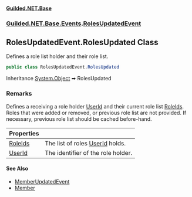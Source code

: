 
#### [Guilded.NET.Base](Guilded_NET_Base 'Guilded_NET_Base')
### [Guilded.NET.Base.Events](Guilded_NET_Base#Guilded_NET_Base_Events 'Guilded.NET.Base.Events').[RolesUpdatedEvent](RolesUpdatedEvent 'Guilded.NET.Base.Events.RolesUpdatedEvent')
## RolesUpdatedEvent.RolesUpdated Class
Defines a role list holder and their role list.  
```csharp
public class RolesUpdatedEvent.RolesUpdated
```

Inheritance [System.Object](https://docs.microsoft.com/en-us/dotnet/api/System.Object 'System.Object') &#x27A1; RolesUpdated  
### Remarks
Defines a receiving a role holder [UserId](RolesUpdatedEvent_RolesUpdated_UserId 'Guilded.NET.Base.Events.RolesUpdatedEvent.RolesUpdated.UserId') and their current role list [RoleIds](RolesUpdatedEvent_RolesUpdated_RoleIds 'Guilded.NET.Base.Events.RolesUpdatedEvent.RolesUpdated.RoleIds'). Roles that were added or removed, or previous role list are not provided. If necessary, previous role list should be cached before-hand.

| Properties | |
| :--- | :--- |
| [RoleIds](RolesUpdatedEvent_RolesUpdated_RoleIds 'Guilded.NET.Base.Events.RolesUpdatedEvent.RolesUpdated.RoleIds') | The list of roles [UserId](RolesUpdatedEvent_RolesUpdated_UserId 'Guilded.NET.Base.Events.RolesUpdatedEvent.RolesUpdated.UserId') holds.<br/> |
| [UserId](RolesUpdatedEvent_RolesUpdated_UserId 'Guilded.NET.Base.Events.RolesUpdatedEvent.RolesUpdated.UserId') | The identifier of the role holder.<br/> |

#### See Also
- [MemberUpdatedEvent](MemberUpdatedEvent 'Guilded.NET.Base.Events.MemberUpdatedEvent')
- [Member](Member 'Guilded.NET.Base.Teams.Member')
